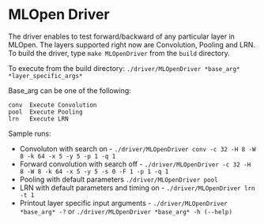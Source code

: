 # MLOpen Driver

The driver enables to test forward/backward of any particular layer in MLOpen. The layers supported right now are Convolution, Pooling and LRN.
To build the driver, type `make MLOpenDriver` from the `build` directory.

To execute from the build directory: `./driver/MLOpenDriver *base_arg* *layer_specific_args*`

Base_arg can be one of the following:
```
conv  Execute Convolution
pool  Execute Pooling
lrn   Execute LRN
```

Sample runs:
* Convoluton with search on - 
`./driver/MLOpenDriver conv -c 32 -H 8 -W 8 -k 64 -x 5 -y 5 -p 1 -q 1` 
* Forward convolution with search off - 
`./driver/MLOpenDriver -c 32 -H 8 -W 8 -k 64 -x 5 -y 5 -s 0 -F 1 -p 1 -q 1`
* Pooling with default parameters
`./driver/MLOpenDriver pool`
* LRN with default parameters and timing on -
`./driver/MLOpenDriver lrn -t 1`
* Printout layer specific input arguments -
`./driver/MLOpenDriver *base_arg* -?` or `./driver/MLOpenDriver *base_arg* -h (--help)`

